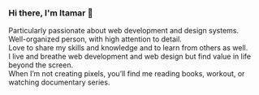 ### Hi there, I'm Itamar 👋

<!--
**itamarrosenblum/itamarrosenblum** is a ✨ _special_ ✨ repository because its `README.md` (this file) appears on your GitHub profile.

Here are some ideas to get you started:

- 🔭 I’m currently working on ...
- 🌱 I’m currently learning ...
- 👯 I’m looking to collaborate on ...
- 🤔 I’m looking for help with ...
- 💬 Ask me about ...
- 📫 How to reach me: ...
- 😄 Pronouns: ...
- ⚡ Fun fact: ...
-->

Particularly passionate about web development and design systems.<br>
Well-organized person, with high attention to detail.<br>
Love to share my skills and knowledge and to learn from others as well.<br>
I live and breathe web development and web design but find value in life beyond the screen.<br>
When I’m not creating pixels, you’ll find me reading books, workout, or watching documentary series.
